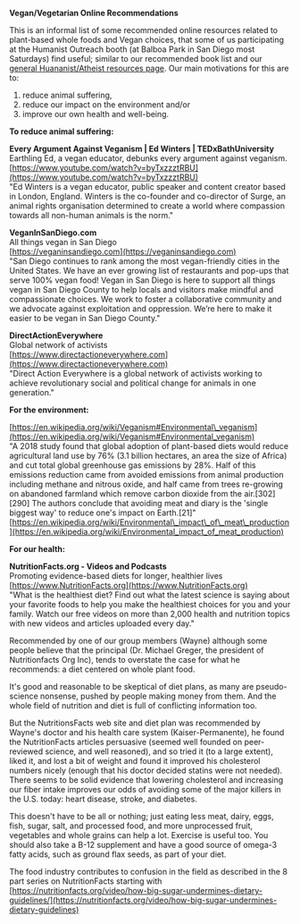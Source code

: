 **Vegan/Vegetarian Online Recommendations**

This is an informal list of some recommended online resources related to plant-based whole foods and Vegan choices, that some of us participating at the Humanist Outreach booth (at Balboa Park in San Diego most Saturdays) find useful; similar to our recommended book list and our [general Huananist/Atheist resources page](../). Our main motivations for this are to:
1. reduce animal suffering,
2. reduce our impact on the environment and/or
3. improve our own health and well-being.

**To reduce animal suffering:**  

**Every Argument Against Veganism | Ed Winters | TEDxBathUniversity**  
Earthling Ed, a vegan educator, debunks every argument against veganism.  
[https://www.youtube.com/watch?v=byTxzzztRBU](https://www.youtube.com/watch?v=byTxzzztRBU)  
"Ed Winters is a vegan educator, public speaker and content creator based in London, England. Winters is the co-founder and co-director of Surge, an animal rights organisation determined to create a world where compassion towards all non-human animals is the norm."

**VeganInSanDiego.com**   
All things vegan in San Diego  
[https://veganinsandiego.com](https://veganinsandiego.com)  
"San Diego continues to rank among the most vegan-friendly cities in the United States. We have an ever growing list of restaurants and pop-ups that serve 100% vegan food! Vegan in San Diego is here to support all things vegan in San Diego County to help locals and visitors make mindful and compassionate choices. We work to foster a collaborative community and we advocate against exploitation and oppression. We’re here to make it easier to be vegan in San Diego County."

**DirectActionEverywhere**  
Global network of activists  
[https://www.directactioneverywhere.com](https://www.directactioneverywhere.com)  
"Direct Action Everywhere is a global network of activists working to achieve revolutionary social and political change for animals in one generation."

**For the environment:**  

[https://en.wikipedia.org/wiki/Veganism#Environmental\_veganism](https://en.wikipedia.org/wiki/Veganism#Environmental_veganism)  
"A 2018 study found that global adoption of plant-based diets would reduce agricultural land use by 76% (3.1 billion hectares, an area the size of Africa) and cut total global greenhouse gas emissions by 28%. Half of this emissions reduction came from avoided emissions from animal production including methane and nitrous oxide, and half came from trees re-growing on abandoned farmland which remove carbon dioxide from the air.\[302\]\[290\] The authors conclude that avoiding meat and diary is the 'single biggest way' to reduce one's impact on Earth.\[21\]"  
[https://en.wikipedia.org/wiki/Environmental\_impact\_of\_meat\_production](https://en.wikipedia.org/wiki/Environmental_impact_of_meat_production)  

**For our health:**  

**NutritionFacts.org - Videos and Podcasts**  
Promoting evidence-based diets for longer, healthier lives  
[https://www.NutritionFacts.org](https://www.NutritionFacts.org)  
"What is the healthiest diet? Find out what the latest science is saying about your favorite foods to help you make the healthiest choices for you and your family. Watch our free videos on more than 2,000 health and nutrition topics with new videos and articles uploaded every day."  

Recommended by one of our group members (Wayne) although some people believe that the principal (Dr. Michael Greger, the president of Nutritionfacts Org Inc), tends to overstate the case for what he recommends: a diet centered on whole plant food.

It's good and reasonable to be skeptical of diet plans, as many are pseudo-science nonsense, pushed by people making money from them. And the whole field of nutrition and diet is full of conflicting information too.

But the NutritionsFacts web site and diet plan was recommended by Wayne's doctor and his health care system (Kaiser-Permanente), he found the NutritionFacts articles persuasive (seemed well founded on peer-reviewed science, and well reasoned), and so tried it (to a large extent), liked it, and lost a bit of weight and found it improved his cholesterol numbers nicely (enough that his doctor decided statins were not needed). There seems to be solid evidence that lowering cholesterol and increasing our fiber intake improves our odds of avoiding some of the major killers in the U.S. today: heart disease, stroke, and diabetes.

This doesn't have to be all or nothing; just eating less meat, dairy, eggs, fish, sugar, salt, and processed food, and more unprocessed fruit, vegetables and whole grains can help a lot. Exercise is useful too. You should also take a B-12 supplement and have a good source of omega-3 fatty acids, such as ground flax seeds, as part of your diet.

The food industry contributes to confusion in the field as described in the 8 part series on NutritionFacts starting with [https://nutritionfacts.org/video/how-big-sugar-undermines-dietary-guidelines/](https://nutritionfacts.org/video/how-big-sugar-undermines-dietary-guidelines)
